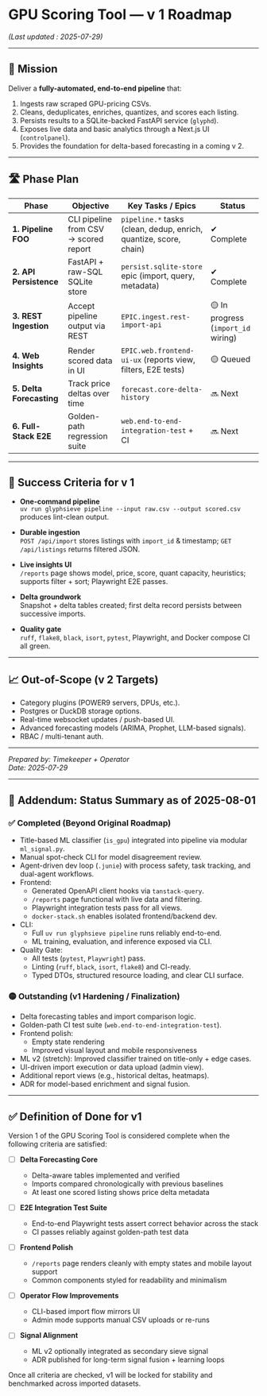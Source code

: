 # GPU Scoring Tool — v 1 Roadmap

*(Last updated : 2025-07-29)*

---

## 🎯 Mission

Deliver a **fully-automated, end-to-end pipeline** that:

1. Ingests raw scraped GPU-pricing CSVs.
2. Cleans, deduplicates, enriches, quantizes, and scores each listing.
3. Persists results to a SQLite-backed FastAPI service (`glyphd`).
4. Exposes live data and basic analytics through a Next.js UI (`controlpanel`).
5. Provides the foundation for delta-based forecasting in a coming v 2.

---

## 🛣️ Phase Plan

| Phase                    | Objective                             | Key Tasks / Epics                                                 | Status                              |
|--------------------------|---------------------------------------|-------------------------------------------------------------------|-------------------------------------|
| **1. Pipeline FOO**      | CLI pipeline from CSV → scored report | `pipeline.*` tasks (clean, dedup, enrich, quantize, score, chain) | ✔ Complete                          |
| **2. API Persistence**   | FastAPI + raw-SQL SQLite store        | `persist.sqlite-store` epic (import, query, metadata)             | ✔ Complete                          |
| **3. REST Ingestion**    | Accept pipeline output via REST       | `EPIC.ingest.rest-import-api`                                     | 🟡 In progress (`import_id` wiring) |
| **4. Web Insights**      | Render scored data in UI              | `EPIC.web.frontend-ui-ux` (reports view, filters, E2E tests)      | 🟡 Queued                           |
| **5. Delta Forecasting** | Track price deltas over time          | `forecast.core-delta-history`                                     | 🔜 Next                             |
| **6. Full-Stack E2E**    | Golden-path regression suite          | `web.end-to-end-integration-test` + CI                            | 🔜 Next                             |

---

## 🔑 Success Criteria for v 1

- **One-command pipeline**  
  `uv run glyphsieve pipeline --input raw.csv --output scored.csv` produces lint-clean output.

- **Durable ingestion**  
  `POST /api/import` stores listings with `import_id` & timestamp; `GET /api/listings` returns filtered JSON.

- **Live insights UI**  
  `/reports` page shows model, price, score, quant capacity, heuristics; supports filter + sort; Playwright E2E passes.

- **Delta groundwork**  
  Snapshot + delta tables created; first delta record persists between successive imports.

- **Quality gate**  
  `ruff`, `flake8`, `black`, `isort`, `pytest`, Playwright, and Docker compose CI all green.

---

## 📈 Out-of-Scope (v 2 Targets)

- Category plugins (POWER9 servers, DPUs, etc.).
- Postgres or DuckDB storage options.
- Real-time websocket updates / push-based UI.
- Advanced forecasting models (ARIMA, Prophet, LLM-based signals).
- RBAC / multi-tenant auth.

---

*Prepared by: Timekeeper + Operator*  
*Date: 2025-07-29*

---

## 📌 Addendum: Status Summary as of 2025-08-01

### ✅ Completed (Beyond Original Roadmap)

- Title-based ML classifier (`is_gpu`) integrated into pipeline via modular `ml_signal.py`.
- Manual spot-check CLI for model disagreement review.
- Agent-driven dev loop (`.junie`) with process safety, task tracking, and dual-agent workflows.
- Frontend:
  - Generated OpenAPI client hooks via `tanstack-query`.
  - `/reports` page functional with live data and filtering.
  - Playwright integration tests pass for all views.
  - `docker-stack.sh` enables isolated frontend/backend dev.
- CLI:
  - Full `uv run glyphsieve pipeline` runs reliably end-to-end.
  - ML training, evaluation, and inference exposed via CLI.
- Quality Gate:
  - All tests (`pytest`, `Playwright`) pass.
  - Linting (`ruff`, `black`, `isort`, `flake8`) and CI-ready.
  - Typed DTOs, structured resource loading, and clear CLI surface.

### 🟡 Outstanding (v1 Hardening / Finalization)

- Delta forecasting tables and import comparison logic.
- Golden-path CI test suite (`web.end-to-end-integration-test`).
- Frontend polish:
  - Empty state rendering
  - Improved visual layout and mobile responsiveness
- ML v2 (stretch): Improved classifier trained on title-only + edge cases.
- UI-driven import execution or data upload (admin view).
- Additional report views (e.g., historical deltas, heatmaps).
- ADR for model-based enrichment and signal fusion.

---

## ✅ Definition of Done for v1

Version 1 of the GPU Scoring Tool is considered complete when the following criteria are satisfied:

- [ ] **Delta Forecasting Core**
  - Delta-aware tables implemented and verified
  - Imports compared chronologically with previous baselines
  - At least one scored listing shows price delta metadata

- [ ] **E2E Integration Test Suite**
  - End-to-end Playwright tests assert correct behavior across the stack
  - CI passes reliably against golden-path test data

- [ ] **Frontend Polish**
  - `/reports` page renders cleanly with empty states and mobile layout support
  - Common components styled for readability and minimalism

- [ ] **Operator Flow Improvements**
  - CLI-based import flow mirrors UI
  - Admin mode supports manual CSV uploads or re-runs

- [ ] **Signal Alignment**
  - ML v2 optionally integrated as secondary sieve signal
  - ADR published for long-term signal fusion + learning loops

Once all criteria are checked, v1 will be locked for stability and benchmarked across imported datasets.